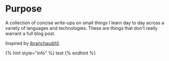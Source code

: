 # Purpose

A collection of concise write-ups on small things I learn day to day across a variety of languages and technologies. These are things that don't really warrant a full blog post.

Inspired by [jbranchaud/til](https://github.com/jbranchaud/til).



{% hint style="info" %}
test
{% endhint %}

